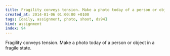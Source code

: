 ```yaml
---
title: Fragility conveys tension. Make a photo today of a person or object in a fragile state.
created_at: 2014-01-06 01:00:00 +0100
tags: [daily, assignment, photo, shoot, ds94]
kind: assignment
index: 94
---
```


Fragility conveys tension. Make a photo today of a person or object in a fragile state.
